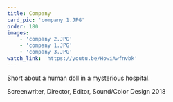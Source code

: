 ```yaml
---
title: Company
card_pic: 'company 1.JPG'
order: 180 
images:
    - 'company 2.JPG'
    - 'company 1.JPG'
    - 'company 3.JPG'
watch_link: 'https://youtu.be/HowiAwfnvbk'
---
```


Short about a human doll in a mysterious hospital.

Screenwriter, Director, Editor, Sound/Color Design 2018
